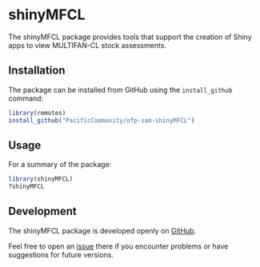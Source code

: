 shinyMFCL
=========

The shinyMFCL package provides tools that support the creation of Shiny apps to
view MULTIFAN-CL stock assessments.

Installation
------------

The package can be installed from GitHub using the `install_github` command:

```R
library(remotes)
install_github("PacificCommunity/ofp-sam-shinyMFCL")
```

Usage
-----

For a summary of the package:

```R
library(shinyMFCL)
?shinyMFCL
```

Development
-----------

The shinyMFCL package is developed openly on
[GitHub](https://github.com/PacificCommunity/ofp-sam-shinyMFCL).

Feel free to open an
[issue](https://github.com/PacificCommunity/ofp-sam-shinyMFCL/issues) there if
you encounter problems or have suggestions for future versions.
